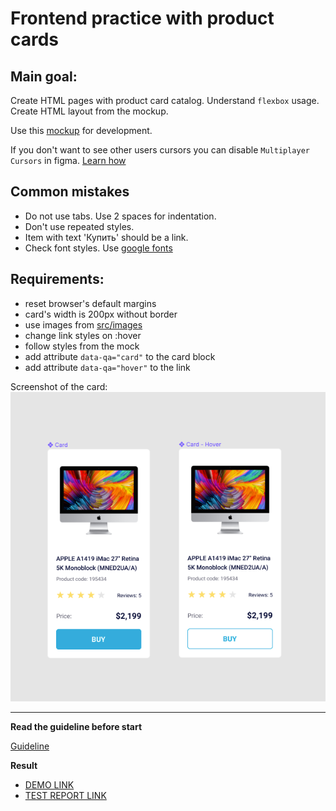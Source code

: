 # Frontend practice with product cards

## Main goal:

Create HTML pages with product card catalog. Understand `flexbox` usage. Create
HTML layout from the mockup.

Use this [mockup](https://www.figma.com/file/bS8N1lTT0Ew0Brf1Nfl36iMV/Product-Cards?node-id=0%3A1)
for development.

If you don't want to see other users cursors you can disable `Multiplayer Cursors` in figma. [Learn how](https://mate-academy.github.io/layout_task-guideline/figma.html#multiplayer-cursors)

## Common mistakes

- Do not use tabs. Use 2 spaces for indentation.
- Don't use repeated styles.
- Item with text 'Купить' should be a link.
- Check font styles. Use [google fonts](https://fonts.google.com/)

## Requirements:

- reset browser's default margins
- card's width is 200px without border
- use images from [src/images](src/images)
- change link styles on :hover
- follow styles from the mock
- add attribute `data-qa="card"` to the card block
- add attribute `data-qa="hover"` to the link

Screenshot of the card:
![screenshot](./references/card-example.png)

---

**Read the guideline before start**

[Guideline](https://mate-academy.github.io/layout_task-guideline/)

**Result**

- [DEMO LINK](https://alexdemche.github.io/layout_product-cards/)
- [TEST REPORT LINK](https://alexdemche.github.io/layout_product-cards//report/html_report/)
